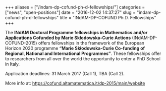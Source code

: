 +++
aliases = ["/indam-dp-cofund-ph-d-fellowships/"]
categories = ["news", "open-positions"]
date = "2016-12-02 14:37:27"
slug = "indam-dp-cofund-ph-d-fellowships"
title = "INdAM-DP-COFUND Ph.D. Fellowships"
+++

The **INdAM Doctoral Programme fellowships in Mathematics and/or
Applications Cofunded by Marie Skłodowska-Curie Actions**
(INdAM-DP-COFUND-2015) offers fellowships in the framework of the
European Horizon 2020 programme **“Marie Skłodowska-Curie Co-funding of
Regional, National and International Programmes”**. These fellowships
offer to researchers from all over the world the opportunity to enter a
PhD School in Italy.

Application deadlines: 31 March 2017 (Call 1), TBA (Call 2).

More info at: <https://cofund.altamatematica.it/dp-2015/main/website>

 


